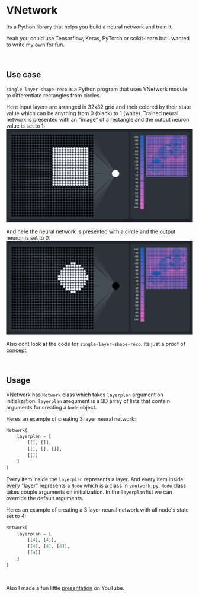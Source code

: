 # VNetwork
Its a Python library that helps you build a neural network and train it.

Yeah you could use Tensorflow, Keras, PyTorch or scikit-learn but I wanted to write my own for fun.

<br>

## Use case
`single-layer-shape-reco` is a Python program that uses VNetwork module to differentiate rectangles from circles.

Here input layers are arranged in 32x32 grid and their colored by their state value which can be anything from 0 (black) to 1 (white). 
Trained neural network is presented with an "image" of a rectangle and the output neuron value is set to 1:
![Preview](screenshots/shape-reco-1.png)

And here the neural network is presented with a circle and the output neuron is set to 0:
![Preview](screenshots/shape-reco-2.png)

Also dont look at the code for `single-layer-shape-reco`. Its just a proof of concept.

<br>

## Usage
VNetwork has `Network` class which takes `layerplan` argument on initialization. `layerplan` aregument is a 3D array of lists that contain arguments for creating a `Node` object.

Heres an example of creating 3 layer neural network:
```Python
Network(
    layerplan = [
        [[], []],
        [[], [], []],
        [[]]
    ]
)
```

Every item inside the `layerplan` represents a layer. And every item  inside every "layer" represents a `Node` which is a class in `vnetwork.py`. `Node` class takes couple arguments on initialization. In the `layerplan` list we can override the default arguments.

Heres an example of creating a 3 layer neural network with all node's state set to 4:
```Python
Network(
    layerplan = [
        [[4], [4]],
        [[4], [4], [4]],
        [[4]]
    ]
)
```

<br>

Also I made a fun little [presentation](https://youtu.be/1Cwlr1RaOcg) on YouTube.